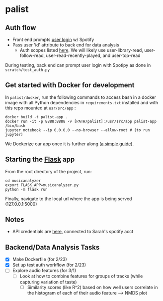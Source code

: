 # palist

## Auth flow
- Front end prompts [user login](https://developer.spotify.com/documentation/web-api/quick-start/) w/ Spotify
- Pass user 'id' attribute to back end for data analysis
    - Auth scopes listed [here](https://developer.spotify.com/documentation/general/guides/scopes). We will likely use user-library-read, user-follow-read, user-read-recently-played, and user-top-read

During testing, back end can prompt user login with Spotipy as done in `scratch/test_auth.py`

## Get started with Docker for development
In `palist/docker`, run the following commands to access bash in a docker image with all Python dependencies in `requirements.txt` installed and with this repo mounted at `usr/src/app` :
```
docker build -t palist-app . 
docker run -it -p 8888:8888 -v [PATH/palist]:/usr/src/app palist-app /bin/bash
jupyter notebook --ip 0.0.0.0 --no-browser --allow-root # (to run jupyter)
```
We Dockerize our app once it is further along ([a simple guide](https://runnable.com/docker/python/dockerize-your-python-application)).

## Starting the [Flask](https://flask.palletsprojects.com/en/1.1.x/) app
From the root directory of the project, run:
```
cd musicanalyzer
export FLASK_APP=musicanalyzer.py
python -m flask run
```
Finally, navigate to the local url where the app is being served (127.0.0.1:5000)

## Notes
- API credentials are [here](https://developer.spotify.com/dashboard/applications), connected to Sarah's spotify acct

## Backend/Data Analysis Tasks
- [x] Make Dockerfile (for 2/23)
- [x] Set up test auth workflow (for 2/23)
- [ ] Explore audio features (for 3/1)
    - [ ] Look at how to combine features for groups of tracks (while capturing variation of taste)
        - [ ] Similarity scores (like R^2) based on how well users correlate in the histogram of each of their audio feature --> NMDS plot
